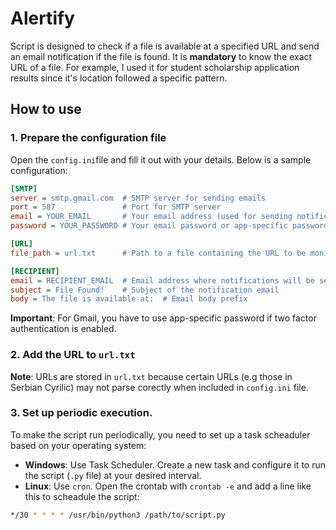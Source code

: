 # Alertify

Script is designed to check if a file is available at a specified URL and send an email notification if the file is found. It is **mandatory** to  know the exact URL of a file. For example, I used it for student scholarship application results since it's location followed a specific pattern.


## How to use

### 1. Prepare the configuration file 
Open the `config.ini`file and fill it out with your details. Below is a sample configuration:
```ini
[SMTP]
server = smtp.gmail.com  # SMTP server for sending emails
port = 587               # Port for SMTP server
email = YOUR_EMAIL       # Your email address (used for sending notifications)
password = YOUR_PASSWORD # Your email password or app-specific password

[URL]
file_path = url.txt      # Path to a file containing the URL to be monitored

[RECIPIENT]
email = RECIPIENT_EMAIL  # Email address where notifications will be sent
subject = File Found!    # Subject of the notification email
body = The file is available at:  # Email body prefix
```

**Important**: For Gmail, you have to use app-specific password if two factor authentication is enabled.

### 2. Add the URL to `url.txt`
**Note**:  URLs are stored in `url.txt` because certain URLs (e.g those in Serbian Cyrilic) may not parse corectly when included in `config.ini` file.

### 3. Set up periodic execution.
To make the script run periodically, you need to set up a task scheaduler based on your operating system:
- **Windows**: Use Task Scheduler. Create a new task and configure it to run the script (`.py` file) at your desired interval.
- **Linux**: Use `cron`. Open the crontab with `crontab -e` and add a line like this to scheadule the script:
```bash
*/30 * * * * /usr/bin/python3 /path/to/script.py

